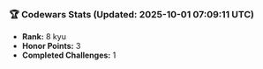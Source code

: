 ### 🏆 Codewars Stats (Updated: 2025-10-01 07:09:11 UTC)

- **Rank:** 8 kyu
- **Honor Points:** 3
- **Completed Challenges:** 1
